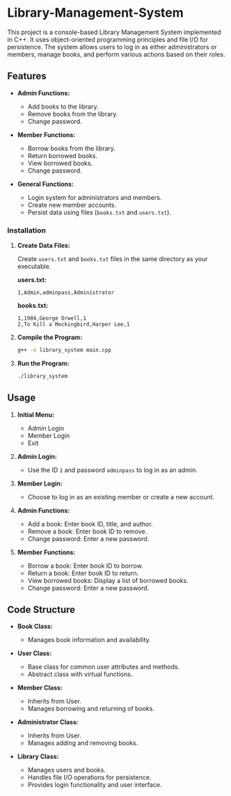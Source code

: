 # Library-Management-System

This project is a console-based Library Management System implemented in C++. It uses object-oriented programming principles and file I/O for persistence. The system allows users to log in as either administrators or members, manage books, and perform various actions based on their roles.

## Features

- **Admin Functions:**
  - Add books to the library.
  - Remove books from the library.
  - Change password.

- **Member Functions:**
  - Borrow books from the library.
  - Return borrowed books.
  - View borrowed books.
  - Change password.

- **General Functions:**
  - Login system for administrators and members.
  - Create new member accounts.
  - Persist data using files (`books.txt` and `users.txt`).



### Installation



1. **Create Data Files:**

    Create `users.txt` and `books.txt` files in the same directory as your executable.

    **users.txt:**

    ```plaintext
    1,Admin,adminpass,Administrator
    ```

    **books.txt:**

    ```plaintext
    1,1984,George Orwell,1
    2,To Kill a Mockingbird,Harper Lee,1
    ```

2. **Compile the Program:**

    ```bash
    g++ -o library_system main.cpp
    ```

3. **Run the Program:**

    ```bash
    ./library_system
    ```

## Usage

1. **Initial Menu:**

    - Admin Login
    - Member Login
    - Exit

2. **Admin Login:**

    - Use the ID `1` and password `adminpass` to log in as an admin.

3. **Member Login:**

    - Choose to log in as an existing member or create a new account.

4. **Admin Functions:**

    - Add a book: Enter book ID, title, and author.
    - Remove a book: Enter book ID to remove.
    - Change password: Enter a new password.

5. **Member Functions:**

    - Borrow a book: Enter book ID to borrow.
    - Return a book: Enter book ID to return.
    - View borrowed books: Display a list of borrowed books.
    - Change password: Enter a new password.

## Code Structure

- **Book Class:**
  - Manages book information and availability.

- **User Class:**
  - Base class for common user attributes and methods.
  - Abstract class with virtual functions.

- **Member Class:**
  - Inherits from User.
  - Manages borrowing and returning of books.

- **Administrator Class:**
  - Inherits from User.
  - Manages adding and removing books.

- **Library Class:**
  - Manages users and books.
  - Handles file I/O operations for persistence.
  - Provides login functionality and user interface.
